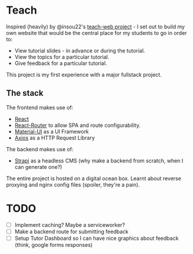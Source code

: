 # Teach

Inspired (heavily) by @insou22's [teach-web project](https://github.com/insou22/teach-web) - I set out to build my own website that would be the central place for my students to go in order to: 
  * View tutorial slides - in advance or during the tutorial. 
  * View the topics for a particular tutorial.
  * Give feedback for a particular tutorial. 

This project is my first experience with a major fullstack project.

## The stack

The frontend makes use of:
  * [React](https://reactjs.org/) 
  * [React-Router](https://reactrouter.com/) to allow SPA and route configurability.
  * [Material-UI](https://material-ui.com/) as a UI Framework
  * [Axios](https://github.com/axios/axios) as a HTTP Request Library
  
The backend makes use of: 
  * [Strapi](https://strapi.io/) as a headless CMS (why make a backend from scratch, when I can generate one?) 
 
The entire project is hosted on a digital ocean box. Learnt about reverse proxying and nginx config files (spoiler, they're a pain). 
  
# TODO
 - [ ] Implement caching? Maybe a serviceworker?
 - [ ] Make a backend route for submitting feedback
 - [ ] Setup Tutor Dashboard so I can have nice graphics about feedback (think, google forms responses) 
